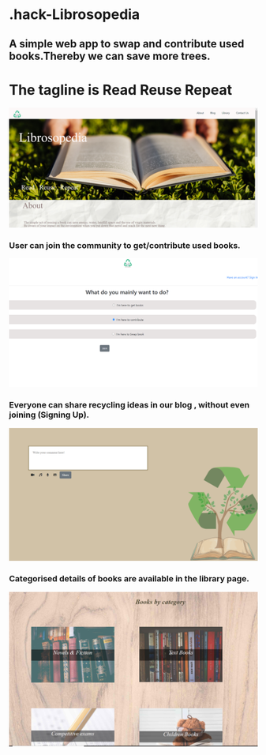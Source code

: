 # .hack-Librosopedia

## A simple web app to swap and contribute used books.Thereby we can save more trees.
# The tagline is Read Reuse Repeat
![](images/lp.png)
### User can join the community to get/contribute used books.
![](images/jn.png)
### Everyone can share recycling ideas in our blog , without even joining (Signing Up).
![](images/bl.png)
### Categorised details of books are available in the library page.
![](images/ct.png)



